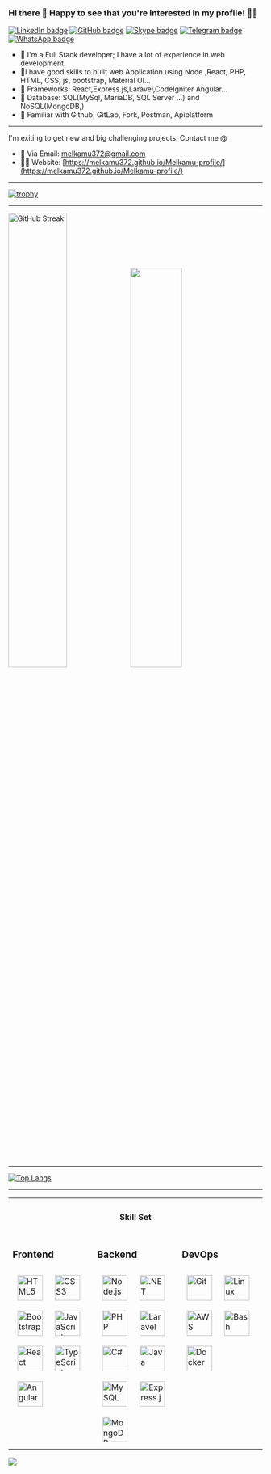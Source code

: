 <div align="Center">
</div>

### Hi there 👋 Happy to see that you're interested in my profile! 👨‍💻 

[![LinkedIn badge](https://img.shields.io/badge/linkedin-%231E77B5.svg?&style=for-the-badge&logo=linkedin&logoColor=white)](https://www.linkedin.com/in/melkamu372/")
[![GitHub badge](https://img.shields.io/badge/github-%2324292e.svg?&style=for-the-badge&logo=github&logoColor=white)](https://github.com/melkamu372)
[![Skype badge](https://img.shields.io/badge/skype-%2300aff0.svg?&style=for-the-badge&logo=skype&logoColor=white)](https://join.skype.com/DurrNA8nOQ0V)
[![Telegram badge](https://img.shields.io/badge/telegram-%232CA5E0.svg?&style=for-the-badge&logo=telegram&logoColor=white)](https://t.me/melkamu372)
[![WhatsApp badge](https://img.shields.io/badge/whatsapp-%2325D366.svg?&style=for-the-badge&logo=whatsapp&logoColor=white)](https://wa.me/+251945272182)

- 🙋 I'm a Full Stack developer; I have a lot of experience in web development.
- 🚨I have good skills to built web Application using Node ,React, PHP, HTML, CSS, js, bootstrap, Material UI...
- 🚨 Frameworks: React,Express.js,Laravel,CodeIgniter Angular...
- 🚨 Database: SQL(MySql, MariaDB, SQL Server ...) and NoSQL(MongoDB,)
- 🚨 Familiar with Github, GitLab, Fork, Postman, Apiplatform

---
I'm exiting to get new and big challenging projects.
Contact me @
- 💬 Via Email: [melkamu372@gmail.com](mailto:melkamu372@gmail.com)
- 👨‍💻 Website: [https://melkamu372.github.io/Melkamu-profile/](https://melkamu372.github.io/Melkamu-profile/) 

---
[![trophy](https://github-profile-trophy.vercel.app/?username=melkamu372&theme=tokyonight&row=1&margin-h=15&margin-w=35)](https://github.com/ryo-ma/github-profile-trophy) 


---
<a href="https://git.io/streak-stats"><img src="https://streak-stats.demolab.com?user=melkamu372&theme=tokyonight" alt="GitHub Streak" width="48%"></a><img src="https://github-readme-stats.vercel.app/api?username=melkamu372&show_icons=true&count_private=true&hide_border=true&theme=tokyonight" width="45%"/> 
 
---

[![Top Langs](https://github-readme-stats.vercel.app/api/top-langs/?username=melkamu372&theme=tokyonight&layout=compact)](https://github.com/anuraghazra/github-readme-stats) 

---

<table>
 <tr><th colspan="3"><h4> Skill Set</h4> </th> </tr>
 <tr><td valign="top" width="33%">
  
### Frontend  
<div>  
<a href="https://en.wikipedia.org/wiki/HTML5" target="_blank"><img style="margin: 10px" src="https://profilinator.rishav.dev/skills-assets/html5-original-wordmark.svg" alt="HTML5" height="50" /></a>  
<a href="https://www.w3schools.com/css/" target="_blank"><img style="margin: 10px" src="https://profilinator.rishav.dev/skills-assets/css3-original-wordmark.svg" alt="CSS3" height="50" /></a>  
<a href="https://getbootstrap.com/docs/3.4/javascript/" target="_blank"><img style="margin: 10px" src="https://profilinator.rishav.dev/skills-assets/bootstrap-plain.svg" alt="Bootstrap" height="50" /></a>  
<a href="https://www.javascript.com/" target="_blank"><img style="margin: 10px" src="https://profilinator.rishav.dev/skills-assets/javascript-original.svg" alt="JavaScript" height="50" /></a>  
<a href="https://reactjs.org/" target="_blank"><img style="margin: 10px" src="https://profilinator.rishav.dev/skills-assets/react-original-wordmark.svg" alt="React" height="50" /></a>  
<a href="https://www.typescriptlang.org/" target="_blank"><img style="margin: 10px" src="https://profilinator.rishav.dev/skills-assets/typescript-original.svg" alt="TypeScript" height="50" /></a>  
<a href="https://angular.io/" target="_blank"><img style="margin: 10px" src="https://profilinator.rishav.dev/skills-assets/angularjs-original.svg" alt="Angular" height="50" /></a>  
</div>

</td><td valign="top" width="33%">

### Backend  
<div>  
<a href="https://nodejs.org/" target="_blank"><img style="margin: 10px" src="https://profilinator.rishav.dev/skills-assets/nodejs-original-wordmark.svg" alt="Node.js" height="50" /></a> 
<a href="https://dotnet.microsoft.com/download/dotnet-framework" target="_blank"><img style="margin: 10px" src="https://profilinator.rishav.dev/skills-assets/dot-net-original-wordmark.svg" alt=".NET" height="50" /></a>  
<a href="https://www.php.net/" target="_blank"><img style="margin: 10px" src="https://profilinator.rishav.dev/skills-assets/php-original.svg" alt="PHP" height="50" /></a>  
<a href="https://laravel.com/" target="_blank"><img style="margin: 10px" src="https://profilinator.rishav.dev/skills-assets/laravel-plain-wordmark.svg" alt="Laravel" height="50" /></a>  <a href="https://docs.microsoft.com/en-us/dotnet/csharp/" target="_blank"><img style="margin: 10px" src="https://profilinator.rishav.dev/skills-assets/csharp-original.svg" alt="C#" height="50" /></a>  
<a href="https://www.java.com/" target="_blank"><img style="margin: 10px" src="https://profilinator.rishav.dev/skills-assets/java-original-wordmark.svg" alt="Java" height="50" /></a>  
<a href="https://www.mysql.com/" target="_blank"><img style="margin: 10px" src="https://profilinator.rishav.dev/skills-assets/mysql-original-wordmark.svg" alt="MySQL" height="50" /></a> 
<a href="https://expressjs.com/" target="_blank"><img style="margin: 10px" src="https://profilinator.rishav.dev/skills-assets/express-original-wordmark.svg" alt="Express.js" height="50" /></a>  
 <a href="https://www.mongodb.com/" target="_blank"><img style="margin: 10px" src="https://www.vectorlogo.zone/logos/mongodb/mongodb-ar21.svg" alt="MongoDB" height="50" /></a>
</div>
</td><td valign="top" width="33%">
 
### DevOps  
<div>  
<a href="https://github.com/" target="_blank"><img style="margin: 10px" src="https://profilinator.rishav.dev/skills-assets/git-scm-icon.svg" alt="Git" height="50" /></a>  
<a href="https://www.linux.org/" target="_blank"><img style="margin: 10px" src="https://profilinator.rishav.dev/skills-assets/linux-original.svg" alt="Linux" height="50" /></a>  
<a href="https://aws.amazon.com/" target="_blank"><img style="margin: 10px" src="https://profilinator.rishav.dev/skills-assets/amazonwebservices-original-wordmark.svg" alt="AWS" height="50" /></a>  
<a href="https://www.gnu.org/software/bash/" target="_blank"><img style="margin: 10px" src="https://profilinator.rishav.dev/skills-assets/gnu_bash-icon.svg" alt="Bash" height="50" /></a>  
 <a href="https://www.docker.com/" target="_blank">
  <img style="margin: 10px" src="https://profilinator.rishav.dev/skills-assets/docker-original-wordmark.svg" alt="Docker" height="50" />
</a>
</div>
</td></tr></table> 
<img src="https://komarev.com/ghpvc/?username=melkamu372&&style=flat-square" align="center" />





